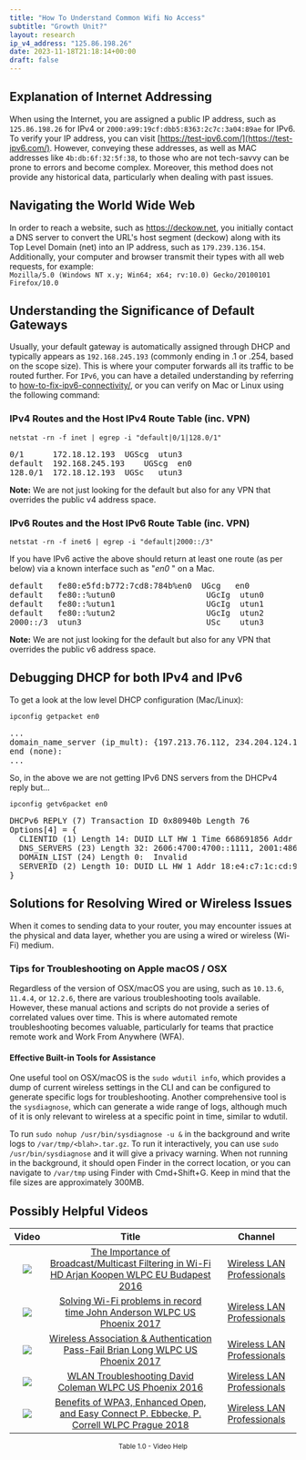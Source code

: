 ```yaml
---
title: "How To Understand Common Wifi No Access"
subtitle: "Growth Unit?"
layout: research
ip_v4_address: "125.86.198.26"
date: 2023-11-18T21:18:14+00:00
draft: false
---
```


## Explanation of Internet Addressing

When using the Internet, you are assigned a public IP address, such as ```125.86.198.26``` for IPv4 or ```2000:a99:19cf:dbb5:8363:2c7c:3a04:89ae``` for IPv6. To verify your IP address, you can visit [https://test-ipv6.com/](https://test-ipv6.com/). However, conveying these addresses, as well as MAC addresses like ```4b:db:6f:32:5f:38```, to those who are not tech-savvy can be prone to errors and become complex. Moreover, this method does not provide any historical data, particularly when dealing with past issues.
## Navigating the World Wide Web

In order to reach a website, such as https://deckow.net, you initially contact a DNS server to convert the URL's host segment (deckow) along with its Top Level Domain (net) into an IP address, such as ```179.239.136.154```. Additionally, your computer and browser transmit their types with all web requests, for example: <br>```Mozilla/5.0 (Windows NT x.y; Win64; x64; rv:10.0) Gecko/20100101 Firefox/10.0```
## Understanding the Significance of Default Gateways

Usually, your default gateway is automatically assigned through DHCP and typically appears as ```192.168.245.193``` (commonly ending in .1 or .254, based on the scope size). This is where your computer forwards all its traffic to be routed further. For ```IPv6```, you can have a detailed understanding by referring to [how-to-fix-ipv6-connectivity/](/blog/how-to-fix-ipv6-connectivity/), or you can verify on Mac or Linux using the following command:
<br>
### IPv4 Routes and the Host IPv4 Route Table (inc. VPN)
```netstat -rn -f inet | egrep -i "default|0/1|128.0/1"```

<pre>
0/1      172.18.12.193  UGScg  utun3
default  192.168.245.193    UGScg  en0
128.0/1  172.18.12.193  UGSc   utun3</pre>

**Note:** We are not just looking for the default but also for any VPN that overrides the public v4 address space.

### IPv6 Routes and the Host IPv6 Route Table (inc. VPN)
```netstat -rn -f inet6 | egrep -i "default|2000::/3"```

If you have IPv6 active the above should return at least one route (as per below) via a known interface such as "_en0_ " on a Mac. 

<pre>
default   fe80:e5fd:b772:7cd8:784b%en0  UGcg   en0
default   fe80::%utun0                   UGcIg  utun0
default   fe80::%utun1                   UGcIg  utun1
default   fe80::%utun2                   UGcIg  utun2
2000::/3  utun3                          USc    utun3</pre>

**Note:** We are not just looking for the default but also for any VPN that overrides the public v6 address space.
<br>

## Debugging DHCP for both IPv4 and IPv6

To get a look at the low level DHCP configuration (Mac/Linux): 

```ipconfig getpacket en0```

<pre>
...
domain_name_server (ip_mult): {197.213.76.112, 234.204.124.157}
end (none):
...</pre>

So, in the above we are not getting IPv6 DNS servers from the DHCPv4 reply but...

```ipconfig getv6packet en0```

<pre>
DHCPv6 REPLY (7) Transaction ID 0x80940b Length 76
Options[4] = {
  CLIENTID (1) Length 14: DUID LLT HW 1 Time 668691856 Addr 4b:db:6f:32:5f:38
  DNS_SERVERS (23) Length 32: 2606:4700:4700::1111, 2001:4860:4860::8844
  DOMAIN_LIST (24) Length 0:  Invalid
  SERVERID (2) Length 10: DUID LL HW 1 Addr 18:e4:c7:1c:cd:96
}</pre>




## Solutions for Resolving Wired or Wireless Issues
When it comes to sending data to your router, you may encounter issues at the physical and data layer, whether you are using a wired or wireless (Wi-Fi) medium.
### Tips for Troubleshooting on Apple macOS / OSX
Regardless of the version of OSX/macOS you are using, such as `10.13.6`, `11.4.4`, or `12.2.6`, there are various troubleshooting tools available. However, these manual actions and scripts do not provide a series of correlated values over time. This is where automated remote troubleshooting becomes valuable, particularly for teams that practice remote work and Work From Anywhere (WFA).
#### Effective Built-in Tools for Assistance
One useful tool on OSX/macOS is the `sudo wdutil info`, which provides a dump of current wireless settings in the CLI and can be configured to generate specific logs for troubleshooting. Another comprehensive tool is the `sysdiagnose`, which can generate a wide range of logs, although much of it is only relevant to wireless at a specific point in time, similar to wdutil.

To run `sudo nohup /usr/bin/sysdiagnose -u &` in the background and write logs to `/var/tmp/<blah>.tar.gz`. To run it interactively, you can use `sudo /usr/bin/sysdiagnose` and it will give a privacy warning. When not running in the background, it should open Finder in the correct location, or you can navigate to `/var/tmp` using Finder with Cmd+Shift+G. Keep in mind that the file sizes are approximately 300MB.
## Possibly Helpful Videos

<link href="/plugins/lity/css/lity.min.css" rel="stylesheet">
<script src="/plugins/lity/js/lity.min.js"></script>
<div class="table1-start"></div>

|Video | Title | Channel |
| :---: | :---: | :---: |
|<a href="https://www.youtube.com/watch?v=v8y-r9JBhmw" data-lity><img src="https://i.ytimg.com/vi/v8y-r9JBhmw/default.jpg" class="img-fluid"></a>|<a href="https://www.youtube.com/watch?v=v8y-r9JBhmw" data-lity>The Importance of Broadcast/Multicast Filtering in Wi-Fi HD   Arjan Koopen   WLPC EU Budapest 2016</a>|<a target="_blank" href="https://www.youtube.com/channel/UCIzBSS46vcqhwmBZ7ZpY-yg" >Wireless LAN Professionals</a>|
|<a href="https://www.youtube.com/watch?v=s0FBo08Sw4A" data-lity><img src="https://i.ytimg.com/vi/s0FBo08Sw4A/default.jpg" class="img-fluid"></a>|<a href="https://www.youtube.com/watch?v=s0FBo08Sw4A" data-lity>Solving Wi-Fi problems in record time   John Anderson   WLPC US Phoenix 2017</a>|<a target="_blank" href="https://www.youtube.com/channel/UCIzBSS46vcqhwmBZ7ZpY-yg" >Wireless LAN Professionals</a>|
|<a href="https://www.youtube.com/watch?v=EWURmcra5_4" data-lity><img src="https://i.ytimg.com/vi/EWURmcra5_4/default.jpg" class="img-fluid"></a>|<a href="https://www.youtube.com/watch?v=EWURmcra5_4" data-lity>Wireless Association &amp; Authentication Pass-Fail   Brian Long   WLPC US Phoenix 2017</a>|<a target="_blank" href="https://www.youtube.com/channel/UCIzBSS46vcqhwmBZ7ZpY-yg" >Wireless LAN Professionals</a>|
|<a href="https://www.youtube.com/watch?v=5nvwM3bDvbY" data-lity><img src="https://i.ytimg.com/vi/5nvwM3bDvbY/default.jpg" class="img-fluid"></a>|<a href="https://www.youtube.com/watch?v=5nvwM3bDvbY" data-lity>WLAN Troubleshooting   David Coleman   WLPC US Phoenix 2016</a>|<a target="_blank" href="https://www.youtube.com/channel/UCIzBSS46vcqhwmBZ7ZpY-yg" >Wireless LAN Professionals</a>|
|<a href="https://www.youtube.com/watch?v=r9oXNxgAKhM" data-lity><img src="https://i.ytimg.com/vi/r9oXNxgAKhM/default.jpg" class="img-fluid"></a>|<a href="https://www.youtube.com/watch?v=r9oXNxgAKhM" data-lity>Benefits of WPA3, Enhanced Open, and Easy Connect   P. Ebbecke, P. Correll   WLPC Prague 2018</a>|<a target="_blank" href="https://www.youtube.com/channel/UCIzBSS46vcqhwmBZ7ZpY-yg" >Wireless LAN Professionals</a>|

<center><small>Table 1.0 - Video Help</small></center>
 <br>
<div class="table1-end"></div>
<script type="text/javascript">
(function() {
    $('div.table1-start').nextUntil('div.table1-end', 'table').addClass('table thead-dark table-striped table-responsive rounded').attr('id', 't1');
    $('#t1').find('thead').addClass('thead-dark');
})();
</script>
